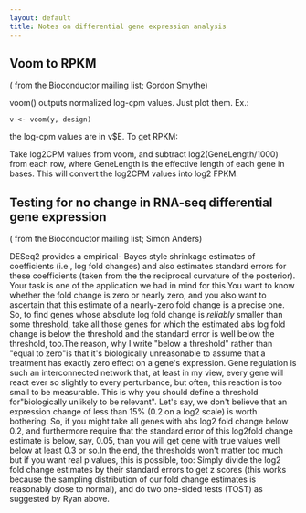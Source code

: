 ```yaml
---
layout: default
title: Notes on differential gene expression analysis 
---
```

## Voom to RPKM
( from the Bioconductor mailing list; Gordon Smythe)

voom() outputs normalized log-cpm values.  Just plot them.
Ex.: 

    v <- voom(y, design)

the log-cpm values are in v$E. To get RPKM:

Take log2CPM values from voom, and subtract log2(GeneLength/1000) from each row, where GeneLength is the effective length of each gene in bases.  This will convert the log2CPM values into log2 FPKM.



## Testing for no change in RNA-seq differential gene expression
( from the Bioconductor mailing list; Simon Anders)

DESeq2  provides a empirical- Bayes style shrinkage estimates of coefficients (i.e., log fold changes) and also estimates standard errors for these coefficients (taken from the the reciprocal curvature of the posterior). Your task is one of the application we had in mind for this.You want to know whether the fold change is zero or nearly zero, and you also want to ascertain that this estimate of a nearly-zero fold change is a precise one. So, to find genes whose absolute log fold change is _reliably_ smaller than some threshold, take all those genes for which the estimated abs log fold change is below the threshold and the standard error is well below the threshold, too.The reason, why I write "below a threshold" rather than "equal to zero"is that it's biologically unreasonable to assume that a treatment has exactly zero effect on a gene's expression. Gene regulation is such an interconnected network that, at least in my view, every gene will react ever so slightly to every perturbance, but often, this reaction is too small to be measurable. This is why you should define a threshold for"biologically unlikely to be relevant". Let's say, we don't believe that an expression change of less than 15% (0.2 on a log2 scale) is worth bothering. So, if you might take all genes with abs log2 fold change below 0.2, and furthermore require that the standard error of this log2fold change estimate is below, say, 0.05, than you will get gene with true values well below at least 0.3 or so.In the end, the thresholds won't matter too much but if you want real p values, this is possible, too: Simply divide the log2 fold change estimates by their standard errors to get z scores (this works because the sampling distribution of our fold change estimates is reasonably close to normal), and do two one-sided tests (TOST) as suggested by Ryan above.
